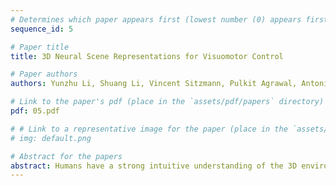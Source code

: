 ```yaml
---
# Determines which paper appears first (lowest number (0) appears first)
sequence_id: 5

# Paper title
title: 3D Neural Scene Representations for Visuomotor Control

# Paper authors
authors: Yunzhu Li, Shuang Li, Vincent Sitzmann, Pulkit Agrawal, Antonio Torralba

# Link to the paper's pdf (place in the `assets/pdf/papers` directory)
pdf: 05.pdf

# # Link to a representative image for the paper (place in the `assets/img/papers` directory)
# img: default.png

# Abstract for the papers
abstract: Humans have a strong intuitive understanding of the 3D environment around us. The mental model of the physics in our brain applies to objects of different materials and enables us to perform a wide range of manipulation tasks that are far beyond the reach of current robots. In this work, we desire to learn models for dynamic 3D scenes purely from 2D visual observations. Our model combines Neural Radiance Fields (NeRF) and time contrastive learning with an autoencoding framework, which learns viewpoint-invariant 3D-aware scene representations. We show that a dynamics model, constructed over the learned representation space, enables visuomotor control for challenging manipulation tasks involving both rigid bodies and fluids, where the target is specified in a viewpoint different from what the robot operates on. When coupled with an auto-decoding framework, it can even support goal specification from camera viewpoints that are outside the training distribution. We further demonstrate the richness of the learned 3D dynamics model by performing future prediction and novel view synthesis. Finally, we provide detailed ablation studies regarding different system designs and qualitative analysis of the learned representations.
---
```

